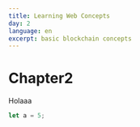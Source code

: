```yaml
---
title: Learning Web Concepts
day: 2
language: en
excerpt: basic blockchain concepts  
---
```

# Chapter2

Holaaa

```js
let a = 5;
```

